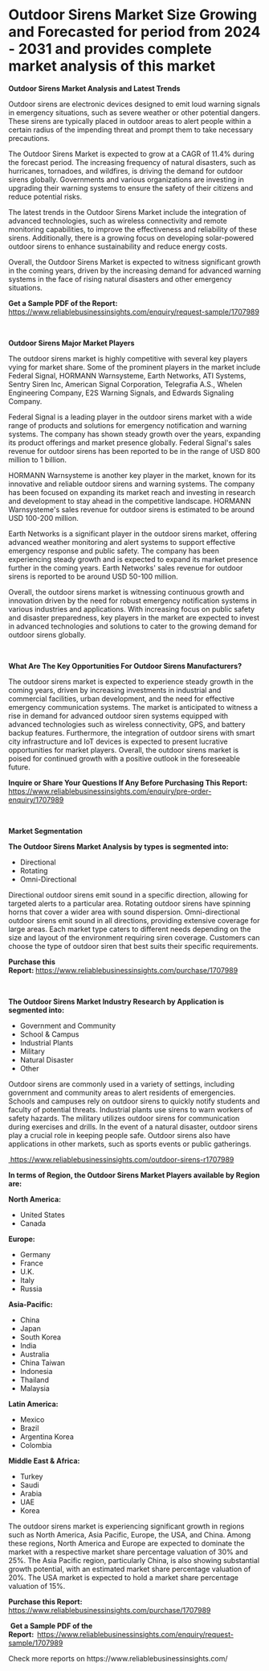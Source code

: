 <p><h1>Outdoor Sirens Market Size Growing and Forecasted for period from 2024 - 2031 and provides complete market analysis of this market</h1></p><p><strong>Outdoor Sirens Market Analysis and Latest Trends</strong></p>
<p><p>Outdoor sirens are electronic devices designed to emit loud warning signals in emergency situations, such as severe weather or other potential dangers. These sirens are typically placed in outdoor areas to alert people within a certain radius of the impending threat and prompt them to take necessary precautions.</p><p>The Outdoor Sirens Market is expected to grow at a CAGR of 11.4% during the forecast period. The increasing frequency of natural disasters, such as hurricanes, tornadoes, and wildfires, is driving the demand for outdoor sirens globally. Governments and various organizations are investing in upgrading their warning systems to ensure the safety of their citizens and reduce potential risks.</p><p>The latest trends in the Outdoor Sirens Market include the integration of advanced technologies, such as wireless connectivity and remote monitoring capabilities, to improve the effectiveness and reliability of these sirens. Additionally, there is a growing focus on developing solar-powered outdoor sirens to enhance sustainability and reduce energy costs.</p><p>Overall, the Outdoor Sirens Market is expected to witness significant growth in the coming years, driven by the increasing demand for advanced warning systems in the face of rising natural disasters and other emergency situations.</p></p>
<p><strong>Get a Sample PDF of the Report:&nbsp;</strong> <a href="https://www.reliablebusinessinsights.com/enquiry/request-sample/1707989">https://www.reliablebusinessinsights.com/enquiry/request-sample/1707989</a></p>
<p>&nbsp;</p>
<p><strong>Outdoor Sirens Major Market Players</strong></p>
<p><p>The outdoor sirens market is highly competitive with several key players vying for market share. Some of the prominent players in the market include Federal Signal, HORMANN Warnsysteme, Earth Networks, ATI Systems, Sentry Siren Inc, American Signal Corporation, Telegrafia A.S., Whelen Engineering Company, E2S Warning Signals, and Edwards Signaling Company.</p><p>Federal Signal is a leading player in the outdoor sirens market with a wide range of products and solutions for emergency notification and warning systems. The company has shown steady growth over the years, expanding its product offerings and market presence globally. Federal Signal's sales revenue for outdoor sirens has been reported to be in the range of USD 800 million to 1 billion.</p><p>HORMANN Warnsysteme is another key player in the market, known for its innovative and reliable outdoor sirens and warning systems. The company has been focused on expanding its market reach and investing in research and development to stay ahead in the competitive landscape. HORMANN Warnsysteme's sales revenue for outdoor sirens is estimated to be around USD 100-200 million.</p><p>Earth Networks is a significant player in the outdoor sirens market, offering advanced weather monitoring and alert systems to support effective emergency response and public safety. The company has been experiencing steady growth and is expected to expand its market presence further in the coming years. Earth Networks' sales revenue for outdoor sirens is reported to be around USD 50-100 million.</p><p>Overall, the outdoor sirens market is witnessing continuous growth and innovation driven by the need for robust emergency notification systems in various industries and applications. With increasing focus on public safety and disaster preparedness, key players in the market are expected to invest in advanced technologies and solutions to cater to the growing demand for outdoor sirens globally.</p></p>
<p>&nbsp;</p>
<p><strong>What Are The Key Opportunities For Outdoor Sirens Manufacturers?</strong></p>
<p><p>The outdoor sirens market is expected to experience steady growth in the coming years, driven by increasing investments in industrial and commercial facilities, urban development, and the need for effective emergency communication systems. The market is anticipated to witness a rise in demand for advanced outdoor siren systems equipped with advanced technologies such as wireless connectivity, GPS, and battery backup features. Furthermore, the integration of outdoor sirens with smart city infrastructure and IoT devices is expected to present lucrative opportunities for market players. Overall, the outdoor sirens market is poised for continued growth with a positive outlook in the foreseeable future.</p></p>
<p><strong>Inquire or Share Your Questions If Any Before Purchasing This Report:</strong> <a href="https://www.reliablebusinessinsights.com/enquiry/pre-order-enquiry/1707989">https://www.reliablebusinessinsights.com/enquiry/pre-order-enquiry/1707989</a></p>
<p>&nbsp;</p>
<p><strong>Market Segmentation</strong></p>
<p><strong>The Outdoor Sirens Market Analysis by types is segmented into:</strong></p>
<p><ul><li>Directional</li><li>Rotating</li><li>Omni-Directional</li></ul></p>
<p><p>Directional outdoor sirens emit sound in a specific direction, allowing for targeted alerts to a particular area. Rotating outdoor sirens have spinning horns that cover a wider area with sound dispersion. Omni-directional outdoor sirens emit sound in all directions, providing extensive coverage for large areas. Each market type caters to different needs depending on the size and layout of the environment requiring siren coverage. Customers can choose the type of outdoor siren that best suits their specific requirements.</p></p>
<p><strong>Purchase this Report:&nbsp;</strong><a href="https://www.reliablebusinessinsights.com/purchase/1707989">https://www.reliablebusinessinsights.com/purchase/1707989</a></p>
<p>&nbsp;</p>
<p><strong>The Outdoor Sirens Market Industry Research by Application is segmented into:</strong></p>
<p><ul><li>Government and Community</li><li>School & Campus</li><li>Industrial Plants</li><li>Military</li><li>Natural Disaster</li><li>Other</li></ul></p>
<p><p>Outdoor sirens are commonly used in a variety of settings, including government and community areas to alert residents of emergencies. Schools and campuses rely on outdoor sirens to quickly notify students and faculty of potential threats. Industrial plants use sirens to warn workers of safety hazards. The military utilizes outdoor sirens for communication during exercises and drills. In the event of a natural disaster, outdoor sirens play a crucial role in keeping people safe. Outdoor sirens also have applications in other markets, such as sports events or public gatherings.</p></p>
<p><a href="https://www.reliablebusinessinsights.com/outdoor-sirens-r1707989">&nbsp;https://www.reliablebusinessinsights.com/outdoor-sirens-r1707989</a></p>
<p><strong>In terms of Region, the Outdoor Sirens Market Players available by Region are:</strong></p>
<p>
    <p> <strong> North America: </strong>
        <ul>
            <li>United States</li>
            <li>Canada</li>
        </ul>
        </p> 
    <p> <strong> Europe: </strong>
        <ul>
            <li>Germany</li>
            <li>France</li>
            <li>U.K.</li>
            <li>Italy</li>
            <li>Russia</li>
        </ul>
        </p> 
    <p> <strong> Asia-Pacific: </strong>
        <ul>
            <li>China</li>
            <li>Japan</li>
            <li>South Korea</li>
            <li>India</li>
            <li>Australia</li>
            <li>China Taiwan</li>
            <li>Indonesia</li>
            <li>Thailand</li>
            <li>Malaysia</li>
        </ul>
        </p> 
    <p> <strong> Latin America: </strong>
        <ul>
            <li>Mexico</li>
            <li>Brazil</li>
            <li>Argentina Korea</li>
            <li>Colombia</li>
        </ul>
        </p> 
    <p> <strong> Middle East & Africa: </strong>
        <ul>
            <li>Turkey</li>
            <li>Saudi</li>
            <li>Arabia</li>
            <li>UAE</li>
            <li>Korea</li>
        </ul>
    </p>
    </p>
<p><p>The outdoor sirens market is experiencing significant growth in regions such as North America, Asia Pacific, Europe, the USA, and China. Among these regions, North America and Europe are expected to dominate the market with a respective market share percentage valuation of 30% and 25%. The Asia Pacific region, particularly China, is also showing substantial growth potential, with an estimated market share percentage valuation of 20%. The USA market is expected to hold a market share percentage valuation of 15%.</p></p>
<p><strong>Purchase this Report: </strong><a href="https://www.reliablebusinessinsights.com/purchase/1707989">https://www.reliablebusinessinsights.com/purchase/1707989</a></p>
<p>&nbsp;<strong>Get a Sample PDF of the Report:&nbsp;&nbsp;</strong><a href="https://www.reliablebusinessinsights.com/enquiry/request-sample/1707989">https://www.reliablebusinessinsights.com/enquiry/request-sample/1707989</a></p>
<p><strong></strong></p>
<p>Check more reports on https://www.reliablebusinessinsights.com/</p>
